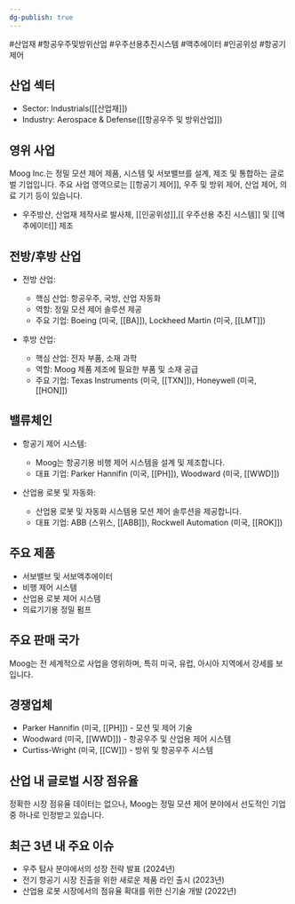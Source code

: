 ```yaml
---
dg-publish: true
---
```

#산업재 #항공우주및방위산업 #우주선용추진시스템 #액추에이터 #인공위성 #항공기제어

## 산업 섹터

- Sector: Industrials([[산업재]])
- Industry: Aerospace & Defense([[항공우주 및 방위산업]])

## 영위 사업

Moog Inc.는 정밀 모션 제어 제품, 시스템 및 서보밸브를 설계, 제조 및 통합하는 글로벌 기업입니다. 주요 사업 영역으로는 [[항공기 제어]], 우주 및 방위 제어, 산업 제어, 의료 기기 등이 있습니다.

- 우주방산, 산업재 제작사로 발사체, [[인공위성]],[[ 우주선용 추진 시스템]] 및 [[액추에이터]] 제조

## 전방/후방 산업

- 전방 산업:
    
    - 핵심 산업: 항공우주, 국방, 산업 자동화
    - 역할: 정밀 모션 제어 솔루션 제공
    - 주요 기업: Boeing (미국, [[BA]]), Lockheed Martin (미국, [[LMT]])
    
- 후방 산업:
    
    - 핵심 산업: 전자 부품, 소재 과학
    - 역할: Moog 제품 제조에 필요한 부품 및 소재 공급
    - 주요 기업: Texas Instruments (미국, [[TXN]]), Honeywell (미국, [[HON]])
    

## 밸류체인

- 항공기 제어 시스템:
    
    - Moog는 항공기용 비행 제어 시스템을 설계 및 제조합니다.
    - 대표 기업: Parker Hannifin (미국, [[PH]]), Woodward (미국, [[WWD]])
    
- 산업용 로봇 및 자동화:
    
    - 산업용 로봇 및 자동화 시스템용 모션 제어 솔루션을 제공합니다.
    - 대표 기업: ABB (스위스, [[ABB]]), Rockwell Automation (미국, [[ROK]])
    

## 주요 제품

- 서보밸브 및 서보액추에이터
- 비행 제어 시스템
- 산업용 로봇 제어 시스템
- 의료기기용 정밀 펌프

## 주요 판매 국가

Moog는 전 세계적으로 사업을 영위하며, 특히 미국, 유럽, 아시아 지역에서 강세를 보입니다.

## 경쟁업체

- Parker Hannifin (미국, [[PH]]) - 모션 및 제어 기술
- Woodward (미국, [[WWD]]) - 항공우주 및 산업용 제어 시스템
- Curtiss-Wright (미국, [[CW]]) - 방위 및 항공우주 시스템

## 산업 내 글로벌 시장 점유율

정확한 시장 점유율 데이터는 없으나, Moog는 정밀 모션 제어 분야에서 선도적인 기업 중 하나로 인정받고 있습니다.

## 최근 3년 내 주요 이슈

- 우주 탐사 분야에서의 성장 전략 발표 (2024년)
- 전기 항공기 시장 진출을 위한 새로운 제품 라인 출시 (2023년)
- 산업용 로봇 시장에서의 점유율 확대를 위한 신기술 개발 (2022년)